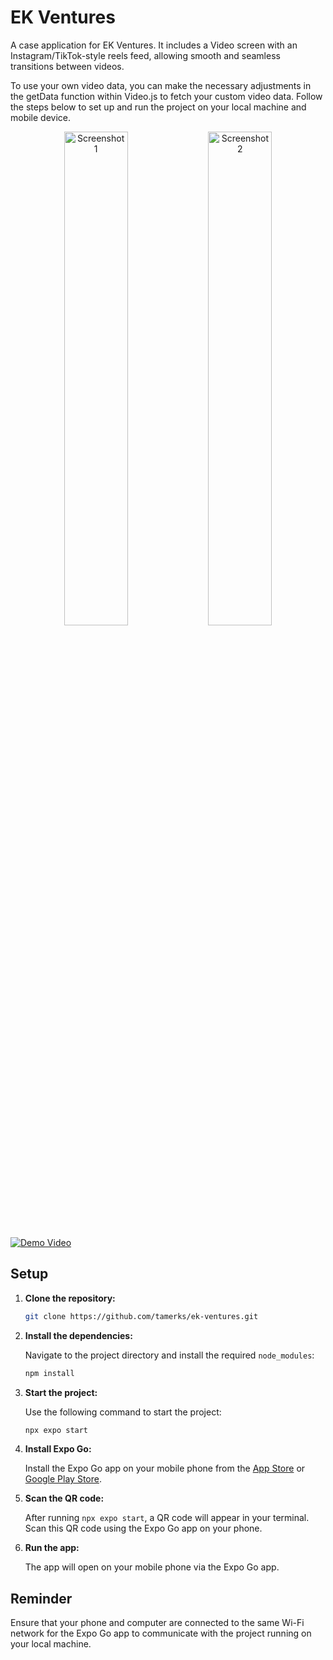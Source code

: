 
# EK Ventures

A case application for EK Ventures. It includes a Video screen with an Instagram/TikTok-style reels feed, allowing smooth and seamless transitions between videos.

To use your own video data, you can make the necessary adjustments in the getData function within Video.js to fetch your custom video data.
Follow the steps below to set up and run the project on your local machine and mobile device.

<p align="center">
  <img src="https://i.imgur.com/EDLn79J.jpeg" width="45%" alt="Screenshot 1">
  <img src="https://i.imgur.com/P5nrG5i.jpeg" width="45%" alt="Screenshot 2">
</p>

[![Demo Video](https://i.imgur.com/P5nrG5i.jpeg)](https://drive.google.com/file/d/1FIBrKhcncaKx9ilswJuv6wghKGrU8_mp/view)  

## Setup

1. **Clone the repository:**

   ```bash
   git clone https://github.com/tamerks/ek-ventures.git
   ```

2. **Install the dependencies:**

   Navigate to the project directory and install the required `node_modules`:

   ```bash
   npm install
   ```

3. **Start the project:**

   Use the following command to start the project:

   ```bash
   npx expo start
   ```

4. **Install Expo Go:**

   Install the Expo Go app on your mobile phone from the [App Store](https://apps.apple.com/us/app/expo-go/id982107779) or [Google Play Store](https://play.google.com/store/apps/details?id=host.exp.exponent&hl=en).

5. **Scan the QR code:**

   After running `npx expo start`, a QR code will appear in your terminal. Scan this QR code using the Expo Go app on your phone.

6. **Run the app:**

   The app will open on your mobile phone via the Expo Go app.

## Reminder

Ensure that your phone and computer are connected to the same Wi-Fi network for the Expo Go app to communicate with the project running on your local machine.
